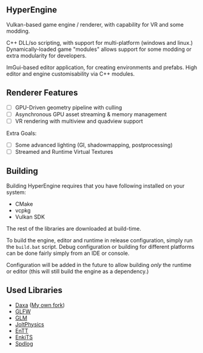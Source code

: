 
## HyperEngine

Vulkan-based game engine / renderer, with capability for VR and some modding.

C++ DLL/so scripting, with support for multi-platform (windows and linux.)
Dynamically-loaded game "modules" allows support for some modding or extra modularity for developers.

ImGui-based editor application, for creating environments and prefabs.
High editor and engine customisability via C++ modules.

## Renderer Features

- [ ] GPU-Driven geometry pipeline with culling
- [ ] Asynchronous GPU asset streaming & memory management
- [ ] VR rendering with multiview and quadview support

Extra Goals:
- [ ] Some advanced lighting (GI, shadowmapping, postprocessing)
- [ ] Streamed and Runtime Virtual Textures

## Building

Building HyperEngine requires that you have following installed on your system:
- CMake
- vcpkg
- Vulkan SDK

The rest of the libraries are downloaded at build-time.

To build the engine, editor and runtime in release configuration, simply run the ```build.bat``` script.
Debug configuration or building for different platforms can be done fairly simply from an IDE or console.

Configuration will be added in the future to allow building *only* the runtime or editor (this will still build the engine as a dependency.)

## Used Libraries

- [Daxa](https://github.com/Ipotrick/Daxa) ([My own fork](https://github.com/Willoguns01/Daxa))
- [GLFW](https://github.com/glfw/glfw)
- [GLM](https://github.com/g-truc/glm)
- [JoltPhysics](https://github.com/jrouwe/JoltPhysics)
- [EnTT](https://github.com/skypjack/entt)
- [EnkiTS](https://github.com/dougbinks/enkiTS)
- [Spdlog](https://github.com/gabime/spdlog)
